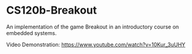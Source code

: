 # CS120b-Breakout
An implementation of the game Breakout in an introductory course on embedded systems.

Video Demonstration: https://www.youtube.com/watch?v=10Kur_3uUHY
